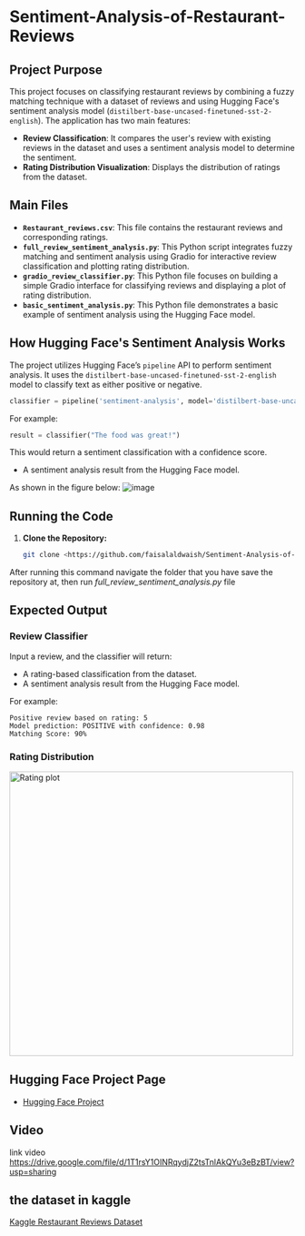 # Sentiment-Analysis-of-Restaurant-Reviews



## Project Purpose
This project focuses on classifying restaurant reviews by combining a fuzzy matching technique with a dataset of reviews and using Hugging Face's sentiment analysis model (`distilbert-base-uncased-finetuned-sst-2-english`). The application has two main features:
- **Review Classification**: It compares the user's review with existing reviews in the dataset and uses a sentiment analysis model to determine the sentiment.
- **Rating Distribution Visualization**: Displays the distribution of ratings from the dataset.

## Main Files
- **`Restaurant_reviews.csv`**: This file contains the restaurant reviews and corresponding ratings.
- **`full_review_sentiment_analysis.py`**: This Python script integrates fuzzy matching and sentiment analysis using Gradio for interactive review classification and plotting rating distribution.
- **`gradio_review_classifier.py`**: This Python file focuses on building a simple Gradio interface for classifying reviews and displaying a plot of rating distribution.
- **`basic_sentiment_analysis.py`**: This Python file demonstrates a basic example of sentiment analysis using the Hugging Face model.

## How Hugging Face's Sentiment Analysis Works
The project utilizes Hugging Face’s `pipeline` API to perform sentiment analysis. It uses the `distilbert-base-uncased-finetuned-sst-2-english` model to classify text as either positive or negative.

```python
classifier = pipeline('sentiment-analysis', model='distilbert-base-uncased-finetuned-sst-2-english')
```

For example:
```python
result = classifier("The food was great!")
```

This would return a sentiment classification with a confidence score.
* A sentiment analysis result from the Hugging Face model.
  
As shown in the figure below:
![image](https://github.com/user-attachments/assets/44eee318-99a2-4a6f-8406-3d2d7a2d0e95)

## Running the Code

1. **Clone the Repository:**
   ```bash
   git clone <https://github.com/faisalaldwaish/Sentiment-Analysis-of-Restaurant-Reviews/tree/main>
   
   
   ```
 After running this command navigate the folder that you have save the repository at, then run *full_review_sentiment_analysis.py* file

## Expected Output

### Review Classifier
Input a review, and the classifier will return:
- A rating-based classification from the dataset.
- A sentiment analysis result from the Hugging Face model.
  
For example:
```
Positive review based on rating: 5
Model prediction: POSITIVE with confidence: 0.98
Matching Score: 90%
```

### Rating Distribution
<img src="https://github.com/user-attachments/assets/33d4a290-f0af-4a68-be80-4dfb06a842db" alt="Rating plot" width="500"/>

## Hugging Face Project Page

- [Hugging Face Project](https://huggingface.co/spaces/Faisalaldwaish1/Sentiment-Analysis-of-Restaurant-Reviews/blob/main/app.py)

## Video 
link video https://drive.google.com/file/d/1T1rsY1OINRqydjZ2tsTnlAkQYu3eBzBT/view?usp=sharing

## the dataset in kaggle
[Kaggle Restaurant Reviews Dataset](https://www.kaggle.com/datasets/joebeachcapital/restaurant-reviews)










